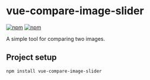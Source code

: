 # vue-compare-image-slider

[![npm](https://img.shields.io/npm/v/vue-compare-image-slider)](https://www.npmjs.com/package/vue-compare-image-slider) [![npm](https://img.shields.io/npm/l/compare-image-slider)](../../LICENSE)

A simple tool for comparing two images.

## Project setup

```sh
npm install vue-compare-image-slider
```
